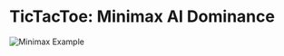 # TicTacToe: Minimax AI Dominance

![Minimax Example](https://never-stop-building-blog-production.s3.amazonaws.com/pictures/minimax/full-minimax-move-tree.png "Minimax Example")

